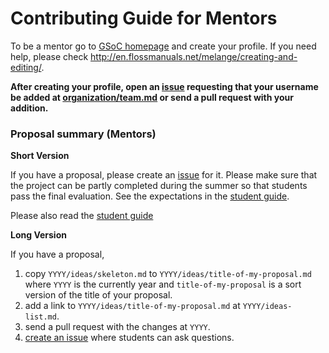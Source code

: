 # Contributing Guide for Mentors

To be a mentor go to [GSoC homepage][GSoC] and create your profile.
If you need help, please check
http://en.flossmanuals.net/melange/creating-and-editing/.

**After creating your profile, open an [issue][issues] requesting that your
username be added at [organization/team.md][OT] or send a pull request with
your addition.**

### Proposal summary (Mentors)

**Short Version**

If you have a proposal, please create an [issue][issues] for it. 
Please make sure that the project can be partly completed during the summer so that students pass the final evaluation. 
See the expectations in the [student guide](CS).

Please also
read the [student guide](CS) 

**Long Version**

If you have a proposal,

1.  copy `YYYY/ideas/skeleton.md` to `YYYY/ideas/title-of-my-proposal.md`
    where `YYYY` is the currently year
    and `title-of-my-proposal` is a sort version of the title of your proposal.
2.  add a link to `YYYY/ideas/title-of-my-proposal.md` at `YYYY/ideas-list.md`.
3.  send a pull request with the changes at `YYYY`.
4.  [create an issue](https://github.com/numfocus/gsoc/issues/new)
    where students can ask questions.

[GSoC]: https://www.google-melange.com/gsoc/homepage/google/gsoc2015
[issues]: https://github.com/numfocus/gsoc/issues
[OT]: organization/team.md
[CS]: CONTRIBUTING-students.md

